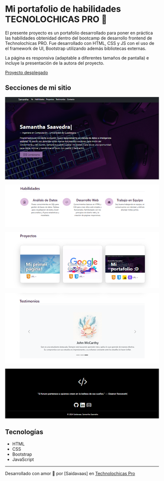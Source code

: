 # Mi portafolio de habilidades TECNOLOCHICAS PRO 💜

El presente proyecto es un portafolio desarrollado para poner en práctica las habilidades obtenidad dentro del bootcamp de desarrollo frontend de Technolochicas PRO.
Fue desarrollado con HTML, CSS y JS con el uso de el framework de UI, Bootstrap utilizando además bibliotecas externas.

La página es responsiva (adaptable a diferentes tamaños de pantalla) e incluye la presentación de la autora del proyecto.

[Proyecto desplegado](https://portafolio-samantha-saavedra.netlify.app/)

## Secciones de mi sitio

![Presentación](assets/presentacion.png)

![Habilidades](assets/habilidades.png)

![Proyectos](assets/proyectos.png)

![Testimonios](assets/testimonios.png)

![Footer](assets/footer.png)

## Tecnologías 

* HTML
* CSS
* Bootstrap
* JavaScript


---

Desarrollado con amor 💜 por [Saidavaas] en [Technolochicas Pro](https://tecnolochicas.mx/)


